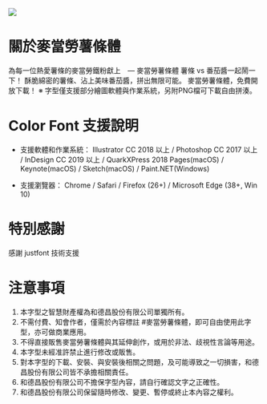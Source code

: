![](https://github.com/mcdtaiwan/McDonalds_Fries_Font/blob/main/McDonalds_Fries_Font.png)

# 關於麥當勞薯條體
為每⼀位熱愛薯條的麥當勞鐵粉獻上　— ⿆當勞薯條體 薯條 vs 番茄醬一起鬧一下！
酥脆綿密的薯條、沾上美味番茄醬，拼出無限可能。 ⿆當勞薯條體，免費開放下載！
※ 字型僅支援部分繪圖軟體與作業系統，另附PNG檔可下載自由拼湊。

# Color Font 支援說明
- 支援軟體和作業系統：
  Illustrator CC 2018 以上 / Photoshop CC 2017 以上 / InDesign CC 2019 以上 / QuarkXPress 2018 Pages(macOS) / Keynote(macOS) / Sketch(macOS) / Paint.NET(Windows)

- 支援瀏覽器：
  Chrome / Safari / Firefox (26+) / Microsoft Edge (38+, Win 10)

# 特別感謝
感謝 justfont 技術支援

# 注意事項
1. 本字型之智慧財產權為和德昌股份有限公司單獨所有。
2. 不需付費、知會作者，僅需於內容標註 #麥當勞薯條體，即可自由使用此字型，亦可做商業應用。
3. 不得直接販售麥當勞薯條體與其延伸創作，或用於非法、歧視性言論等用途。
4. 本字型未經准許禁止進行修改或販售。
5. 對本字型的下載、安裝、與安裝後相關之問題，及可能導致之一切損害，和德昌股份有限公司皆不承擔相關責任。
6. 和德昌股份有限公司不擔保字型內容，請自行確認文字之正確性。
7. 和德昌股份有限公司保留隨時修改、變更、暫停或終止本內容之權利。
